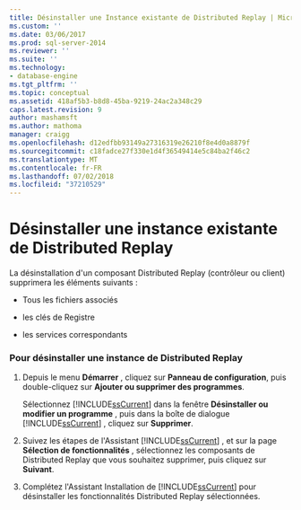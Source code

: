 ```yaml
---
title: Désinstaller une Instance existante de Distributed Replay | Microsoft Docs
ms.custom: ''
ms.date: 03/06/2017
ms.prod: sql-server-2014
ms.reviewer: ''
ms.suite: ''
ms.technology:
- database-engine
ms.tgt_pltfrm: ''
ms.topic: conceptual
ms.assetid: 418af5b3-b8d8-45ba-9219-24ac2a348c29
caps.latest.revision: 9
author: mashamsft
ms.author: mathoma
manager: craigg
ms.openlocfilehash: d12edfbb93149a27316319e26210f8e4d0a8879f
ms.sourcegitcommit: c18fadce27f330e1d4f36549414e5c84ba2f46c2
ms.translationtype: MT
ms.contentlocale: fr-FR
ms.lasthandoff: 07/02/2018
ms.locfileid: "37210529"
---
```

# <a name="uninstall-an-existing-instance-of-distributed-replay"></a>Désinstaller une instance existante de Distributed Replay
  La désinstallation d'un composant Distributed Replay (contrôleur ou client) supprimera les éléments suivants :  
  
-   Tous les fichiers associés  
  
-   les clés de Registre  
  
-   les services correspondants  
  
### <a name="to-uninstall-an-instance-of-distributed-replay"></a>Pour désinstaller une instance de Distributed Replay  
  
1.  Depuis le menu **Démarrer** , cliquez sur **Panneau de configuration**, puis double-cliquez sur **Ajouter ou supprimer des programmes**.  
  
     Sélectionnez [!INCLUDE[ssCurrent](../../includes/sscurrent-md.md)] dans la fenêtre **Désinstaller ou modifier un programme** , puis dans la boîte de dialogue [!INCLUDE[ssCurrent](../../includes/sscurrent-md.md)] , cliquez sur **Supprimer**.  
  
2.  Suivez les étapes de l'Assistant [!INCLUDE[ssCurrent](../../includes/sscurrent-md.md)] , et sur la page **Sélection de fonctionnalités** , sélectionnez les composants de Distributed Replay que vous souhaitez supprimer, puis cliquez sur **Suivant**.  
  
3.  Complétez l'Assistant Installation de [!INCLUDE[ssCurrent](../../includes/sscurrent-md.md)] pour désinstaller les fonctionnalités Distributed Replay sélectionnées.  
  
  
